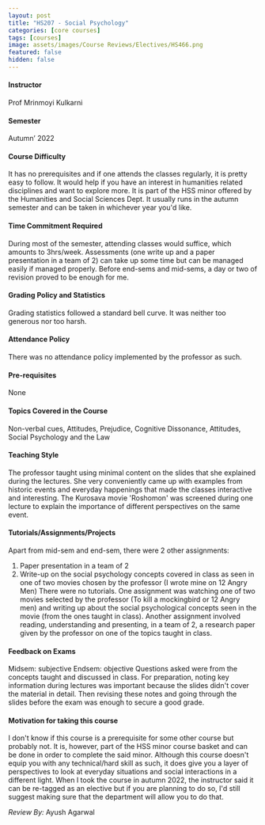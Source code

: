 ```yaml
---
layout: post
title: "HS207 - Social Psychology"
categories: [core courses]
tags: [courses]
image: assets/images/Course Reviews/Electives/HS466.png
featured: false
hidden: false
---
```


#### Instructor
Prof Mrinmoyi Kulkarni

#### Semester
Autumn’ 2022

#### Course Difficulty
It has no prerequisites and if one attends the classes regularly, it is pretty easy to follow. It would help if you have an interest in humanities related disciplines and want to explore more.
It is part of the HSS minor offered by the Humanities and Social Sciences Dept. It usually runs in the autumn semester and can be taken in whichever year you'd like.

#### Time Commitment Required
During most of the semester, attending classes would suffice, which amounts to 3hrs/week. Assessments (one write up and a paper presentation in a team of 2) can take up some time but can be managed easily if managed properly. Before end-sems and mid-sems, a day or two of revision proved to be enough for me.

#### Grading Policy and Statistics
Grading statistics followed a standard bell curve. It was neither too generous nor too harsh.

#### Attendance Policy
There was no attendance policy implemented by the professor as such.

#### Pre-requisites
None 

#### Topics Covered in the Course
Non-verbal cues, Attitudes, Prejudice, Cognitive Dissonance, Attitudes, Social Psychology and the Law

#### Teaching Style
The professor taught using minimal content on the slides that she explained during the lectures. She very conveniently came up with examples from historic events and everyday happenings that made the classes interactive and interesting.
The Kurosava movie 'Roshomon' was screened during one lecture to explain the importance of different perspectives on the same event.

#### Tutorials/Assignments/Projects
Apart from mid-sem and end-sem, there were 2 other assignments:
1. Paper presentation in a team of 2
2. Write-up on the social psychology concepts covered in class as seen in one of two movies chosen by the professor (I wrote mine on 12 Angry Men)
There were no tutorials.
One assignment was watching one of two movies selected by the professor (To kill a mockingbird or 12 Angry men) and writing up about the social psychological concepts seen in the movie (from the ones taught in class).
Another assignment involved reading, understanding and presenting, in a team of 2, a research paper given by the professor on one of the topics taught in class.

#### Feedback on Exams
Midsem: subjective
Endsem: objective
Questions asked were from the concepts taught and discussed in class. For preparation, noting key information during lectures was important because the slides didn't cover the material in detail. Then revising these notes and going through the slides before the exam was enough to secure a good grade.

#### Motivation for taking this course
I don't know if this course is a prerequisite for some other course but probably not.
It is, however, part of the HSS minor course basket and can be done in order to complete the said minor.
Although this course doesn't equip you with any technical/hard skill as such, it does give you a layer of perspectives to look at everyday situations and social interactions in a different light.
When I took the course in autumn 2022, the instructor said it can be re-tagged as an elective but if you are planning to do so, I'd still suggest making sure that the department will allow you to do that.

*Review By:* Ayush Agarwal